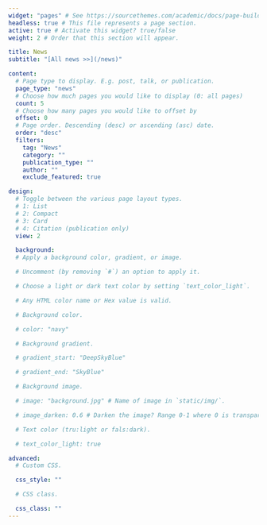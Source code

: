 ```yaml
---
widget: "pages" # See https://sourcethemes.com/academic/docs/page-builder/
headless: true # This file represents a page section.
active: true # Activate this widget? true/false
weight: 2 # Order that this section will appear.

title: News
subtitle: "[All news >>](/news)"

content:
  # Page type to display. E.g. post, talk, or publication.
  page_type: "news"
  # Choose how much pages you would like to display (0: all pages)
  count: 5
  # Choose how many pages you would like to offset by
  offset: 0
  # Page order. Descending (desc) or ascending (asc) date.
  order: "desc"
  filters:
    tag: "News"
    category: ""
    publication_type: ""
    author: ""
    exclude_featured: true

design:
  # Toggle between the various page layout types.
  # 1: List
  # 2: Compact
  # 3: Card
  # 4: Citation (publication only)
  view: 2

  background:
  # Apply a background color, gradient, or image.

  # Uncomment (by removing `#`) an option to apply it.

  # Choose a light or dark text color by setting `text_color_light`.

  # Any HTML color name or Hex value is valid.

  # Background color.

  # color: "navy"

  # Background gradient.

  # gradient_start: "DeepSkyBlue"

  # gradient_end: "SkyBlue"

  # Background image.

  # image: "background.jpg" # Name of image in `static/img/`.

  # image_darken: 0.6 # Darken the image? Range 0-1 where 0 is transparent and 1 is opaque.

  # Text color (tru:light or fals:dark).

  # text_color_light: true

advanced:
  # Custom CSS.

  css_style: ""

  # CSS class.

  css_class: ""
---
```

